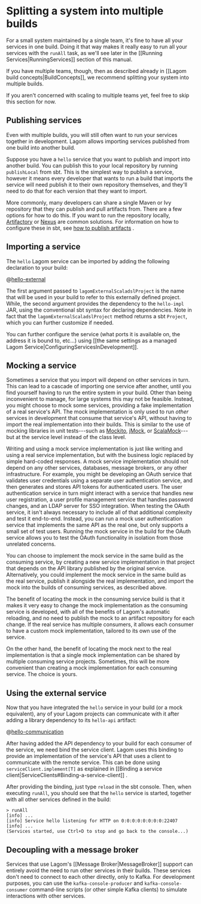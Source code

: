 # Splitting a system into multiple builds

For a small system maintained by a single team, it's fine to have all your services in one build. Doing it that way makes it really easy to run all your services with the `runAll` task, as we'll see later in the [[Running Services|RunningServices]] section of this manual.

If you have multiple teams, though, then as described already in [[Lagom build concepts|BuildConcepts]], we recommend splitting your system into multiple builds.

If you aren't concerned with scaling to multiple teams yet, feel free to skip this section for now.

## Publishing services

Even with multiple builds, you will still often want to run your services together in development.  Lagom allows importing services published from one build into another build.

Suppose you have a `hello` service that you want to publish and import into another build.  You can publish this to your local repository by running `publishLocal` from sbt.  This is the simplest way to publish a service, however it means every developer that wants to run a build that imports the service will need publish it to their own repository themselves, and they'll need to do that for each version that they want to import.

More commonly, many developers can share a single Maven or Ivy repository that they can publish and pull artifacts from.  There are a few options for how to do this. If you want to run the repository locally, [Artifactory](https://www.jfrog.com/open-source/) or [Nexus](https://www.sonatype.com/products-overview) are common solutions.  For information on how to configure these in sbt, see [how to publish artifacts](https://www.scala-sbt.org/1.x/docs/Publishing.html) .

## Importing a service

The `hello` Lagom service can be imported by adding the following declaration to your build:

@[hello-external](code/multiple-builds.sbt)

The first argument passed to `lagomExternalScaladslProject` is the name that will be used in your build to refer to this externally defined project. While, the second argument provides the dependency to the `hello-impl` JAR, using the conventional sbt syntax for declaring dependencies. Note in fact that the `lagomExternalScaladslProject` method returns a sbt `Project`, which you can further customize if needed.

You can further configure the service (what ports it is available on, the address it is bound to, etc...) using [[the same settings as a managed Lagom Service|ConfiguringServicesInDevelopment]].

## Mocking a service

Sometimes a service that you import will depend on other services in turn. This can lead to a cascade of importing one service after another, until you find yourself having to run the entire system in your build. Other than being inconvenient to manage, for large systems this may not be feasible. Instead, you might choose to mock some services, providing a fake implementation of a real service's API. The mock implementation is only used to run _other_ services in development that consume that service's API, without having to import the real implementation into their builds. This is similar to the use of mocking libraries in unit tests---such as [Mockito](https://site.mockito.org/), [jMock](http://jmock.org/), or [ScalaMock](https://scalamock.org/)---but at the service level instead of the class level.

Writing and using a mock service implementation is just like writing and using a real service implementation, but with the business logic replaced by simple hard-coded responses. A mock service implementation should not depend on any other services, databases, message brokers, or any other infrastructure. For example, you might be developing an OAuth service that validates user credentials using a separate user authentication service, and then generates and stores API tokens for authenticated users. The user authentication service in turn might interact with a service that handles new user registration, a user profile management service that handles password changes, and an LDAP server for SSO integration. When testing the OAuth service, it isn't always necessary to include all of that additional complexity and test it end-to-end. Instead, you can run a mock user authentication service that implements the same API as the real one, but only supports a small set of test users. Running the mock service in the build for the OAuth service allows you to test the OAuth functionality in isolation from those unrelated concerns.

You can choose to implement the mock service in the same build as the consuming service, by creating a new service implementation in that project that depends on the API library published by the original service. Alternatively, you could implement the mock service in the same build as the real service, publish it alongside the real implementation, and import the mock into the builds of consuming services, as described above.

The benefit of locating the mock in the consuming service build is that it makes it very easy to change the mock implementation as the consuming service is developed, with all of the benefits of Lagom's automatic reloading, and no need to publish the mock to an artifact repository for each change. If the real service has multiple consumers, it allows each consumer to have a custom mock implementation, tailored to its own use of the service.

On the other hand, the benefit of locating the mock next to the real implementation is that a single mock implementation can be shared by multiple consuming service projects. Sometimes, this will be more convenient than creating a mock implementation for each consuming service. The choice is yours.

## Using the external service

Now that you have integrated the `hello` service in your build (or a mock equivalent), any of your Lagom projects can communicate with it after adding a library dependency to its `hello-api` artifact:

@[hello-communication](code/multiple-builds.sbt)

After having added the API dependency to your build for each consumer of the service, we need bind the service client. Lagom uses this binding to provide an implementation of the service's API that uses a client to communicate with the remote service. This can be done using `serviceClient.implement[T]` as explained in [[Binding a service client|ServiceClients#Binding-a-service-client]] .

After providing the binding, just type `reload` in the sbt console. Then, when executing `runAll`, you should see that the `hello` service is started, together with all other services defined in the build:


```console
> runAll
[info] ...
[info] Service hello listening for HTTP on 0:0:0:0:0:0:0:0:22407
[info] ...
(Services started, use Ctrl+D to stop and go back to the console...)
```

## Decoupling with a message broker

Services that use Lagom's [[Message Broker|MessageBroker]] support can entirely avoid the need to run other services in their builds. These services don't need to connect to each other directly, only to Kafka. For development purposes, you can use the `kafka-console-producer` and `kafka-console-consumer` command-line scripts (or other simple Kafka clients) to simulate interactions with other services.

